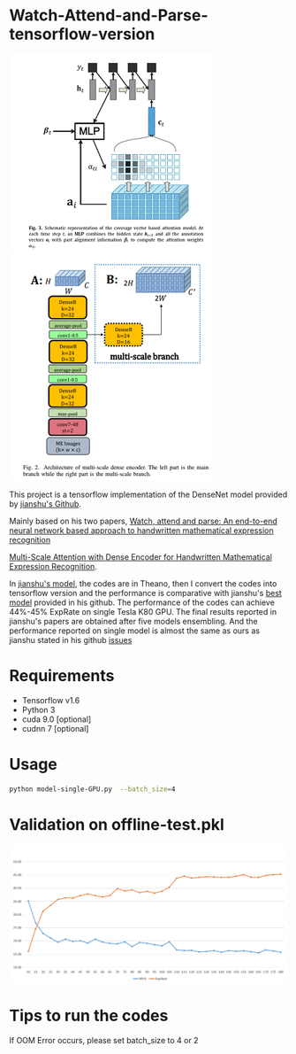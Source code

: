 # Watch-Attend-and-Parse-tensorflow-version

![pic1](./misc/WAP-Decoder.png)
![pic2](./misc/WAP-Dense.png)

This project is a tensorflow implementation of the DenseNet model provided by [jianshu's Github](https://github.com/JianshuZhang/WAP). 

Mainly based on his two papers, [Watch, attend and parse: An end-to-end neural network based approach to handwritten mathematical expression recognition](https://www.sciencedirect.com/science/article/pii/S0031320317302376)

[Multi-Scale Attention with Dense Encoder for Handwritten Mathematical Expression Recognition](https://arxiv.org/abs/1801.03530).

In [jianshu's model](https://github.com/JianshuZhang/WAP/tree/master/DenseNet), the codes are in Theano, then I convert the codes into tensorflow version and the performance is comparative with jianshu's [best model](https://github.com/JianshuZhang/WAP/tree/master/DenseNet/models) provided in his github. The performance of the codes can achieve 44%-45% ExpRate on single Tesla K80 GPU. The final results reported in jianshu's papers are obtained after five models ensembling. And the performance reported on single model is almost 
the same as ours as jianshu stated in his github [issues](https://github.com/JianshuZhang/WAP/issues/7)


# Requirements

  - Tensorflow v1.6
  - Python 3
  - cuda 9.0 [optional]
  - cudnn 7 [optional]


# Usage

```sh
python model-single-GPU.py  --batch_size=4
```


# Validation on offline-test.pkl

![pic3](./misc/WAP-Train.png)


# Tips to run the codes

If OOM Error occurs, please set batch_size to 4 or 2